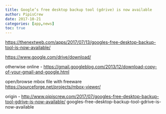 ```yaml
---
title: Google’s free desktop backup tool (gdrive) is now available
author: PipisCrew
date: 2017-10-21
categories: [app,news]
toc: true
---
```


https://thenextweb.com/apps/2017/07/13/googles-free-desktop-backup-tool-is-now-available/

https://www.google.com/drive/download/

otherwise online - https://gmail.googleblog.com/2013/12/download-copy-of-your-gmail-and-google.html

open/browse mbox file with freeware https://sourceforge.net/projects/mbox-viewer/

origin - http://www.pipiscrew.com/2017/07/googles-free-desktop-backup-tool-gdrive-is-now-available/ googles-free-desktop-backup-tool-gdrive-is-now-available